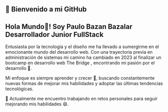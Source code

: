 👋 Bienvenido a mi GitHub
-------------------
## Hola Mundo👋! Soy Paulo Bazan Bazalar Desarrollador Junior FullStack

Entusiasta por la tecnología y el diseño me ha llevado a sumergirme en el emocionante mundo del desarrollo web. 
Con una trayectoria previa en administración de sistemas mi camino ha cambiado en 2023 al finalizar un bootcamp en desarrollo web The Bridge , encontrando mi pasión por el desarrollo 🚀.

Mi enfoque es siempre aprender y crecer 🔭, buscando constantemente nuevas formas de mejorar mis habilidades y adoptar las últimas tendencias tecnológicas.

🌱 Actualmente me encuentro trabajando en retos personales para seguir mejorando mis habilidades 😄.

<!--
**Paulobazan2022/Paulobazan2022** is a ✨ _special_ ✨ repository because its `README.md` (this file) appears on your GitHub profile.

Here are some ideas to get you started:

-  I’m currently working on ...
-  I’m currently learning ...
- 👯 I’m looking to collaborate on ...
- 🤔 I’m looking for help with ...
- 💬 Ask me about ...
- 📫 How to reach me: ...
-  Pronouns: ...
- ⚡ Fun fact: ...
-->
